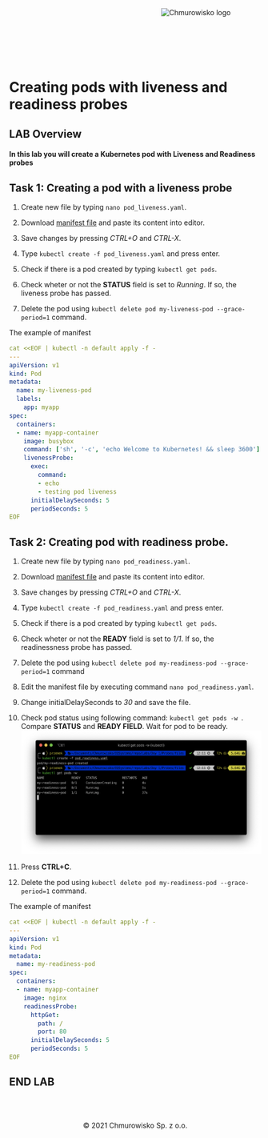 <img src="../../../img/logo.png" alt="Chmurowisko logo" width="200" align="right">
<br><br>
<br><br>
<br><br>

# Creating pods with liveness and readiness probes

## LAB Overview

#### In this lab you will create a Kubernetes pod with Liveness and Readiness probes

## Task 1: Creating a pod with a liveness probe


1. Create new file by typing ```nano pod_liveness.yaml```.

2. Download [manifest file](./files/pod_liveness.yaml) and paste its content into editor.

3. Save changes by pressing *CTRL+O* and *CTRL-X*.

4. Type ```kubectl create -f pod_liveness.yaml``` and press enter.

5. Check if there is a pod created by typing ```kubectl get pods```.


6. Check wheter or not the **STATUS** field is set to *Running*. If so, the liveness probe has passed.

7. Delete the pod using ```kubectl delete pod my-liveness-pod --grace-period=1``` command.

The example of manifest

```yaml
cat <<EOF | kubectl -n default apply -f -
---
apiVersion: v1
kind: Pod
metadata:
  name: my-liveness-pod
  labels:
    app: myapp
spec:
  containers:
  - name: myapp-container
    image: busybox
    command: ['sh', '-c', 'echo Welcome to Kubernetes! && sleep 3600']
    livenessProbe:
      exec:
        command:
        - echo
        - testing pod liveness
      initialDelaySeconds: 5
      periodSeconds: 5
EOF    
```


## Task 2: Creating pod with readiness probe.


1. Create new file by typing ```nano pod_readiness.yaml```.

2. Download [manifest file](./files/pod_readiness.yaml) and paste its content into editor.

3. Save changes by pressing *CTRL+O* and *CTRL-X*.

4. Type ```kubectl create -f pod_readiness.yaml``` and press enter.

5. Check if there is a pod created by typing ```kubectl get pods```.

6. Check wheter or not the **READY** field is set to *1/1*. If so, the readinessness probe has passed.

7. Delete the pod using ```kubectl delete pod my-readiness-pod --grace-period=1``` command

8. Edit the manifest file by executing command ```nano pod_readiness.yaml```.

9. Change initialDelaySeconds to *30* and save the file.

10. Check pod status using following command: ```kubectl get pods -w ```. Compare **STATUS** and **READY 
FIELD**. Wait for pod to be ready.
![img](./img/readines.png)


11. Press **CTRL+C**.

12. Delete the pod using ```kubectl delete pod my-readiness-pod --grace-period=1``` command.


The example of manifest

```yaml
cat <<EOF | kubectl -n default apply -f -
---
apiVersion: v1
kind: Pod
metadata:
  name: my-readiness-pod
spec:
  containers:
  - name: myapp-container
    image: nginx
    readinessProbe:
      httpGet:
        path: /
        port: 80
      initialDelaySeconds: 5
      periodSeconds: 5
EOF    
```


## END LAB

<br><br>

<center><p>&copy; 2021 Chmurowisko Sp. z o.o.<p></center>
